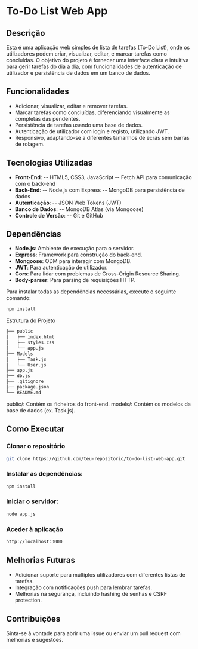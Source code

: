 # To-Do List Web App

## Descrição

Esta é uma aplicação web simples de lista de tarefas (To-Do List), onde os utilizadores podem criar, visualizar, editar, e marcar tarefas como concluídas. O objetivo do projeto é fornecer uma interface clara e intuitiva para gerir tarefas do dia a dia, com funcionalidades de autenticação de utilizador e persistência de dados em um banco de dados.

## Funcionalidades
- Adicionar, visualizar, editar e remover tarefas.
- Marcar tarefas como concluídas, diferenciando visualmente as completas das pendentes.
- Persistência de tarefas usando uma base de dados.
- Autenticação de utilizador com login e registo, utilizando JWT.
- Responsivo, adaptando-se a diferentes tamanhos de ecrãs sem barras de rolagem.

## Tecnologias Utilizadas

- **Front-End**:
-- HTML5, CSS3, JavaScript
-- Fetch API para comunicação com o back-end
- **Back-End**:
-- Node.js com Express
-- MongoDB para persistência de dados
- **Autenticação**:
-- JSON Web Tokens (JWT)
- **Banco de Dados**:
-- MongoDB Atlas (via Mongoose)
- **Controle de Versão**:
-- Git e GitHub

## Dependências

- **Node.js**: Ambiente de execução para o servidor.
- **Express**: Framework para construção do back-end.
- **Mongoose**: ODM para interagir com MongoDB.
- **JWT**: Para autenticação de utilizador.
- **Cors**: Para lidar com problemas de Cross-Origin Resource Sharing.
- **Body-parser**: Para parsing de requisições HTTP.

Para instalar todas as dependências necessárias, execute o seguinte comando:

```sh
npm install
```

Estrutura do Projeto

```sh
├── public
│   ├── index.html
│   ├── styles.css
│   └── app.js
├── Models
│   ├── Task.js
│   └── User.js
├── app.js
├── db.js
├── .gitignore
├── package.json
└── README.md
```
public/: Contém os ficheiros do front-end.
models/: Contém os modelos da base de dados (ex. Task.js).

## Como Executar

### Clonar o repositório

```sh
git clone https://github.com/teu-repositorio/to-do-list-web-app.git
```

### Instalar as dependências:

```sh
npm install
```

### Iniciar o servidor:

```sh
node app.js
```

### Aceder à aplicação
```sh
http://localhost:3000
```

## Melhorias Futuras
- Adicionar suporte para múltiplos utilizadores com diferentes listas de tarefas.
- Integração com notificações push para lembrar tarefas.
- Melhorias na segurança, incluindo hashing de senhas e CSRF protection.

## Contribuições

Sinta-se à vontade para abrir uma issue ou enviar um pull request com melhorias e sugestões.